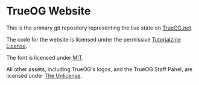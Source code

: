# TrueOG Website

This is the primary git repository representing the live state on [TrueOG.net](https://true-og.net/).

The code for the website is licensed under the permissive [Tutorialzine License](https://github.com/true-og/website/blob/main/LICENSE).

The font is licensed under [MIT](https://github.com/true-og/website/blob/788330a55a16471a80782750419444a46fe2b938/assets/fonts/LICENSE).

All other assets, including TrueOG's logos, and the TrueOG Staff Panel, are licensed under [The Unlicense](https://github.com/true-og/website/blob/main/assets/images/LICENSE).
